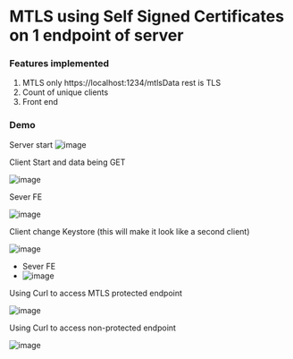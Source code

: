 # MTLS using **Self Signed Certificates** on 1 endpoint of server


### Features implemented
1. MTLS only https://localhost:1234/mtlsData rest is TLS
2. Count of unique clients
3. Front end



### Demo

Server start
![image](https://github.com/user-attachments/assets/70e93696-144e-4829-94b9-39056e699776)

Client Start and data being GET

![image](https://github.com/user-attachments/assets/252f6052-5c49-4a4a-b7d5-cdd77e0ca38f)


Sever FE

![image](https://github.com/user-attachments/assets/ffd236bf-058b-4f49-9aae-4848e6a23961)

Client change Keystore (this will make it look like a second client)

![image](https://github.com/user-attachments/assets/32502286-bbbd-4c46-ae94-ba5f2cd938fd)

- Sever FE
- ![image](https://github.com/user-attachments/assets/12279133-cac1-472f-9ce4-7c8a33ea0c74)


Using Curl to access MTLS protected endpoint 

![image](https://github.com/user-attachments/assets/2c8f60df-8d0b-4663-8623-d74a9c11e64b)

Using Curl to access non-protected endpoint

![image](https://github.com/user-attachments/assets/683a4be1-6f8b-4e3e-911f-acf36e40efeb)






